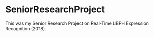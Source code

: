 # SeniorResearchProject
This was my Senior Research Project on Real-Time LBPH Expression Recognition (2018).
